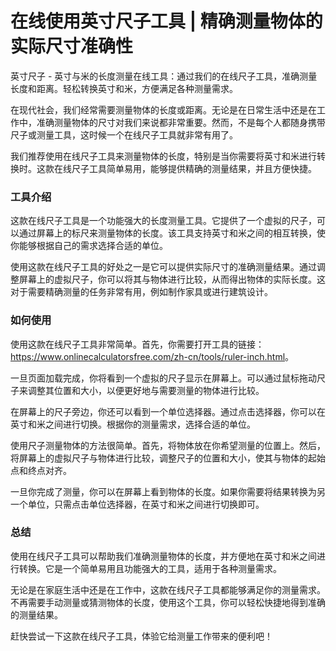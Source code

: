 在线使用英寸尺子工具 | 精确测量物体的实际尺寸准确性
===========================

英寸尺子 - 英寸与米的长度测量在线工具：通过我们的在线尺子工具，准确测量长度和距离。轻松转换英寸和米，方便满足各种测量需求。

在现代社会，我们经常需要测量物体的长度或距离。无论是在日常生活中还是在工作中，准确测量物体的尺寸对我们来说都非常重要。然而，不是每个人都随身携带尺子或测量工具，这时候一个在线尺子工具就非常有用了。

我们推荐使用在线尺子工具来测量物体的长度，特别是当你需要将英寸和米进行转换时。这款在线尺子工具简单易用，能够提供精确的测量结果，并且方便快捷。

### 工具介绍

这款在线尺子工具是一个功能强大的长度测量工具。它提供了一个虚拟的尺子，可以通过屏幕上的标尺来测量物体的长度。该工具支持英寸和米之间的相互转换，使你能够根据自己的需求选择合适的单位。

使用这款在线尺子工具的好处之一是它可以提供实际尺寸的准确测量结果。通过调整屏幕上的虚拟尺子，你可以将其与物体进行比较，从而得出物体的实际长度。这对于需要精确测量的任务非常有用，例如制作家具或进行建筑设计。

### 如何使用

使用这款在线尺子工具非常简单。首先，你需要打开工具的链接：<https://www.onlinecalculatorsfree.com/zh-cn/tools/ruler-inch.html>。

一旦页面加载完成，你将看到一个虚拟的尺子显示在屏幕上。可以通过鼠标拖动尺子来调整其位置和大小，以便更好地与需要测量的物体进行比较。

在屏幕上的尺子旁边，你还可以看到一个单位选择器。通过点击选择器，你可以在英寸和米之间进行切换。根据你的测量需求，选择合适的单位。

使用尺子测量物体的方法很简单。首先，将物体放在你希望测量的位置上。然后，将屏幕上的虚拟尺子与物体进行比较，调整尺子的位置和大小，使其与物体的起始点和终点对齐。

一旦你完成了测量，你可以在屏幕上看到物体的长度。如果你需要将结果转换为另一个单位，只需点击单位选择器，在英寸和米之间进行切换即可。

### 总结

使用在线尺子工具可以帮助我们准确测量物体的长度，并方便地在英寸和米之间进行转换。它是一个简单易用且功能强大的工具，适用于各种测量需求。

无论是在家庭生活中还是在工作中，这款在线尺子工具都能够满足你的测量需求。不再需要手动测量或猜测物体的长度，使用这个工具，你可以轻松快捷地得到准确的测量结果。

赶快尝试一下这款在线尺子工具，体验它给测量工作带来的便利吧！